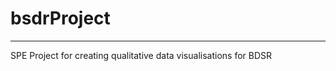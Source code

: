 # bsdrProject
-------------------------------------------------------

SPE Project for creating qualitative data visualisations for BDSR
